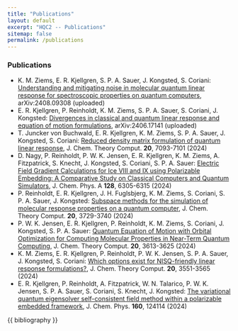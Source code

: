 ```yaml
---
title: "Publications"
layout: default
excerpt: "HQC2 -- Publications"
sitemap: false
permalink: /publications
---
```


### Publications
<ul>
  <li>K. M. Ziems, E. R. Kjellgren, S. P. A. Sauer, J. Kongsted, S. Coriani:
    <a href="https://arxiv.org/abs/2408.09308" rel="nofollow noopener" target="_blank">Understanding and mitigating noise in molecular quantum linear response for spectroscopic properties on quantum computers</a>,
    arXiv:2408.09308 (uploaded)</li>
  <li>E. R. Kjellgren, P. Reinholdt, K. M. Ziems, S. P. A. Sauer, S. Coriani, J. Kongsted:
<a href="https://arxiv.org/abs/2406.17141" rel="nofollow noopener" target="_blank">Divergences in classical and quantum linear response and equation of motion formulations</a>,
arXiv:2406.17141 (uploaded)</li>
  <li>T. Juncker von Buchwald, E. R. Kjellgren, K. M. Ziems, S. P. A. Sauer, J. Kongsted, S. Coriani:
<a href="https://doi.org/10.1021/acs.jctc.4c00574" rel="nofollow noopener" target="_blank">Reduced density matrix formulation of quantum linear response</a>,
J. Chem. Theory Comput. <b>20</b>, 7093-7101 (2024)</li>
  <li>D. Nagy, P. Reinholdt, P. W. K. Jensen, E. R. Kjellgren, K. M. Ziems, A. Fitzpatrick, S. Knecht, J. Kongsted, S. Coriani, S. P. A. Sauer:
<a href="https://doi.org/10.1021/acs.jpca.4c02697" rel="nofollow noopener" target="_blank">Electric Field Gradient Calculations for Ice VIII and IX using Polarizable Embedding: A Comparative Study on Classical Computers and Quantum Simulators</a>,
J. Chem. Phys. A <b>128</b>, 6305-6315 (2024)</li>
  <li>P. Reinholdt, E. R. Kjellgren, J. H. Fuglsbjerg, K. M. Ziems, S. Coriani, S. P. A. Sauer, J. Kongsted:
<a href="https://doi.org/10.1021/acs.jctc.4c00211" rel="nofollow noopener" target="_blank">Subspace methods for the simulation of molecular response properties on a quantum computer</a>,
J. Chem. Theory Comput. <b>20</b>, 3729-3740 (2024)</li>
  <li>P. W. K. Jensen, E. R. Kjellgren, P. Reinholdt, K. M. Ziems, S. Coriani, J. Kongsted, S. P. A. Sauer:
<a href="https://doi.org/10.1021/acs.jctc.4c00069" rel="nofollow noopener" target="_blank">Quantum Equation of Motion with Orbital Optimization for Computing Molecular Properties in Near-Term Quantum Computing</a>,
J. Chem. Theory Comput. <b>20</b>, 3613-3625 (2024)</li>
  <li>K. M. Ziems, E. R. Kjellgren, P. Reinholdt, P. W. K. Jensen, S. P. A. Sauer, J. Kongsted, S. Coriani:
<a href="https://doi.org/10.1021/acs.jctc.3c01402" rel="nofollow noopener" target="_blank">Which options exist for NISQ-friendly linear response formulations?</a>,
J. Chem. Theory Comput. <b>20</b>, 3551-3565 (2024)</li>
  <li>E. R. Kjellgren, P. Reinholdt, A. Fitzpatrick, W. N. Talarico, P. W. K. Jensen, S. P. A. Sauer, S. Coriani, S. Knecht, J. Kongsted:
<a href="https://doi.org/10.1063/5.0190594" rel="nofollow noopener" target="_blank">The variational quantum eigensolver self-consistent field method within a polarizable embedded framework</a>,
J. Chem. Phys. <b>160</b>, 124114 (2024)</li>
</ul>

{{ bibliography }}
